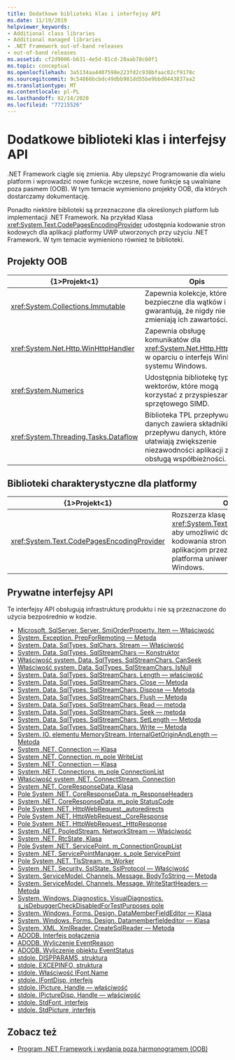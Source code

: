 ```yaml
---
title: Dodatkowe biblioteki klas i interfejsy API
ms.date: 11/19/2019
helpviewer_keywords:
- Additional class libraries
- Additional managed libraries
- .NET Framework out-of-band releases
- out-of-band releases
ms.assetid: cf2d9006-b631-4e5d-81cd-20aab78c60f1
ms.topic: conceptual
ms.openlocfilehash: 3a5134aa4407598e223fd2c938bfaac02cf9178c
ms.sourcegitcommit: 9c54866bcbdc49dbb981dd55be9bbd0443837aa2
ms.translationtype: MT
ms.contentlocale: pl-PL
ms.lasthandoff: 02/14/2020
ms.locfileid: "77215526"
---
```

# <a name="additional-class-libraries-and-apis"></a>Dodatkowe biblioteki klas i interfejsy API

.NET Framework ciągle się zmienia. Aby ulepszyć Programowanie dla wielu platform i wprowadzić nowe funkcje wczesne, nowe funkcje są uwalniane poza pasmem (OOB). W tym temacie wymieniono projekty OOB, dla których dostarczamy dokumentację.  
  
Ponadto niektóre biblioteki są przeznaczone dla określonych platform lub implementacji .NET Framework. Na przykład Klasa <xref:System.Text.CodePagesEncodingProvider> udostępnia kodowanie stron kodowych dla aplikacji platformy UWP utworzonych przy użyciu .NET Framework. W tym temacie wymieniono również te biblioteki.  
  
## <a name="oob-projects"></a>Projekty OOB
  
| {1&gt;Projekt&lt;1} | Opis |  
| ------- | ----------- |  
| <xref:System.Collections.Immutable> | Zapewnia kolekcje, które są bezpieczne dla wątków i gwarantują, że nigdy nie zmieniają ich zawartości. |
| <xref:System.Net.Http.WinHttpHandler> | Zapewnia obsługę komunikatów dla <xref:System.Net.Http.HttpClient> w oparciu o interfejs WinHTTP systemu Windows. |
| <xref:System.Numerics> | Udostępnia bibliotekę typów wektorów, które mogą korzystać z przyspieszania sprzętowego SIMD.| 
| <xref:System.Threading.Tasks.Dataflow> | Biblioteka TPL przepływu danych zawiera składniki przepływu danych, które ułatwiają zwiększenie niezawodności aplikacji z obsługą współbieżności. |  

## <a name="platform-specific-libraries"></a>Biblioteki charakterystyczne dla platformy
  
| {1&gt;Projekt&lt;1} | Opis |  
| ------- | ----------- |  
| <xref:System.Text.CodePagesEncodingProvider> | Rozszerza klasę <xref:System.Text.EncodingProvider>, aby umożliwić dostęp do kodowania stron kodowych aplikacjom przeznaczonym dla platforma uniwersalna systemu Windows. |  
  
## <a name="private-apis"></a>Prywatne interfejsy API  

Te interfejsy API obsługują infrastrukturę produktu i nie są przeznaczone do użycia bezpośrednio w kodzie.  
  
* [Microsoft. SqlServer. Server. SmiOrderProperty. Item — Właściwość](microsoft.sqlserver.server.smiorderproperty.item.md)
* [System. Exception. PrepForRemoting — Metoda](system.exception.prepforremoting.md)
* [System. Data. SqlTypes. SqlChars. Stream — Właściwość](system.data.sqltypes.sqlchars.stream.md)
* [System. Data. SqlTypes. SqlStreamChars — Konstruktor](system.data.sqltypes.sqlstreamchars.-ctor.md)
* [Właściwość system. Data. SqlTypes. SqlStreamChars. CanSeek](system.data.sqltypes.sqlstreamchars.canseek.md)
* [Właściwość system. Data. SqlTypes. SqlStreamChars. IsNull](system.data.sqltypes.sqlstreamchars.isnull.md)
* [System. Data. SqlTypes. SqlStreamChars. Length — właściwość](system.data.sqltypes.sqlstreamchars.length.md)
* [System. Data. SqlTypes. SqlStreamChars. Close — Metoda](system.data.sqltypes.sqlstreamchars.close.md)
* [System. Data. SqlTypes. SqlStreamChars. Dispose — Metoda](system.data.sqltypes.sqlstreamchars.dispose.md)
* [System. Data. SqlTypes. SqlStreamChars. Flush — Metoda](system.data.sqltypes.sqlstreamchars.flush.md)
* [System. Data. SqlTypes. SqlStreamChars. Read — metoda](system.data.sqltypes.sqlstreamchars.read.md)
* [System. Data. SqlTypes. SqlStreamChars. Seek — metoda](system.data.sqltypes.sqlstreamchars.seek.md)
* [System. Data. SqlTypes. SqlStreamChars. SetLength — Metoda](system.data.sqltypes.sqlstreamchars.setlength.md)
* [System. Data. SqlTypes. SqlStreamChars. Write — Metoda](system.data.sqltypes.sqlstreamchars.write.md)
* [System. IO. elementu MemoryStream. InternalGetOriginAndLength — Metoda](system.io.memorystream.internalgetoriginandlength.md)
* [System .NET. Connection — Klasa](connection.md)
* [System .NET. Connection. m\_pole WriteList](m_writelist.md)
* [System .NET. Connection — Klasa](connectiongroup.md)
* [System .NET. Connections. m\_pole ConnectionList](m_connectionlist.md)
* [Właściwość system .NET. ConnectStream. Connection](system.net.connectstream.connection.md)
* [System .NET. CoreResponseData, Klasa](coreresponsedata.md)
* [Pole System .NET. CoreResponseData. m\_ResponseHeaders](coreresponsedata_m_responseheaders.md)
* [System .NET. CoreResponseData. m\_pole StatusCode](coreresponsedata_m_statuscode.md)
* [Pole System .NET. HttpWebRequest.\_autoredirects](_autoredirects.md)
* [Pole System .NET. HttpWebRequest.\_CoreResponse](httpwebrequest__coreresponse.md)
* [Pole System .NET. HttpWebRequest.\_HttpResponse](_httpresponse.md)
* [System .NET. PooledStream. NetworkStream — Właściwość](system.net.pooledstream.networkstream.md)
* [System .NET. RtcState, Klasa](system.net.rtcstate.md)
* [Pole System .NET. ServicePoint. m\_ConnectionGroupList](m_connectiongrouplist.md)
* [System .NET. ServicePointManager. s\_pole ServicePoint](s_servicepointtable.md)
* [Pole System .NET. TlsStream. m_Worker](system.net.tlsstream.m_worker.md)
* [System .NET. Security. SslState. SslProtocol — Właściwość](system.net.security.sslstate.sslprotocol.md)
* [System. ServiceModel. Channels. Message. BodyToString — Metoda](system.servicemodel.channels.message.bodytostring.md)
* [System. ServiceModel. Channels. Message. WriteStartHeaders — Metoda](system.servicemodel.channels.message.writestartheaders.md)
* [System. Windows. Diagnostics. VisualDiagnostics. s\_isDebuggerCheckDisabledForTestPurposes pole](s-isdebuggercheckdisabledfortestpurposes-field.md)
* [System. Windows. Forms. Design. DataMemberFieldEditor — Klasa](datamemberfieldeditor-class.md)
* [System. Windows. Forms. Design. Datamemberfieldeditor — Klasa](datamemberlisteditor-class.md)
* [System. XML. XmlReader. CreateSqlReader — Metoda](system.xml.xmlreader.createsqlreader.md)
* [ADODB. Interfejs połączenia](adodb.connection.md)
* [ADODB. Wyliczenie EventReason](adodb.eventreasonenum.md)
* [ADODB. Wyliczenie obiektu EventStatus](adodb.eventstatusenum.md)
* [stdole. DISPPARAMS, struktura](stdole.dispparams.md)
* [stdole. EXCEPINFO, struktura](stdole.excepinfo.md)
* [stdole. Właściwość IFont.Name](stdole.ifont.name.md)
* [stdole. IFontDisp, interfejs](stdole.ifontdisp.md)
* [stdole. IPicture. Handle — właściwość](stdole.ipicture.handle.md)
* [stdole. IPictureDisp. Handle — właściwość](stdole.ipicturedisp.handle.md)
* [stdole. StdFont, interfejs](stdole.stdfont.md)
* [stdole. StdPicture, interfejs](stdole.stdpicture.md)
  
## <a name="see-also"></a>Zobacz też

* [Program .NET Framework i wydania poza harmonogramem (OOB)](../get-started/the-net-framework-and-out-of-band-releases.md)
